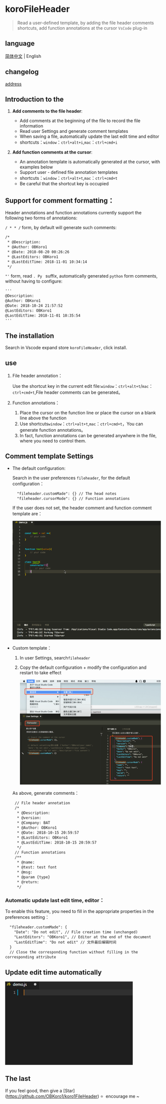 # koroFileHeader 

> Read a user-defined template, by adding the file header comments shortcuts, add function annotations at the cursor ` VsCode ` plug-in

## language

[简体中文](https://github.com/OBKoro1/koro1FileHeader/blob/master/README.md) | English

## changelog

[address](https://github.com/OBKoro1/koro1FileHeader/blob/master/CHANGELOG_en.md)

## Introduction to the

1. **Add comments to the file header**:
   
   *  Add comments at the beginning of the file to record the file information
   *  Read user Settings and generate comment templates
   *  When saving a file, automatically update the last edit time and editor
   *  shortcuts：`window`：`ctrl+alt+i`,`mac`：`ctrl+cmd+i`

2. **Add function comments at the cursor**:

    * An annotation template is automatically generated at the cursor, with examples below
    * Support user - defined file annotation templates
    * shortcuts：`window`：`ctrl+alt+t`,`mac`：`ctrl+cmd+t`
    * Be careful that the shortcut key is occupied

## Support for comment formatting：

Header annotations and function annotations currently support the following two forms of annotations:

` / * * / ` form, by default will generate such comments:

    /*
     * @Description: 
     * @Author: OBKoro1
     * @Date: 2018-08-20 00:26:26
     * @LastEditors: OBKoro1
     * @LastEditTime: 2018-11-01 10:34:14
     */

` "' ` form, read `. Py ` suffix, automatically generated ` python ` form comments, without having to configure:

    '''
    @Description: 
    @Author: OBKoro1
    @Date: 2018-10-24 21:57:52
    @LastEditors: OBKoro1
    @LastEditTime: 2018-11-01 10:35:54
    '''


## The installation

Search in Vscode expand store ` koroFileHeader `, click install.

## use

1. File header annotation：

    Use the shortcut key in the current edit file:`window`：`ctrl+alt+t`/`mac`：`ctrl+cmd+t`,File header comments can be generated。
    
2. Function annotations：
   
    1. Place the cursor on the function line or place the cursor on a blank line above the function
    2. Use shortcuts`window`：`ctrl+alt+t`,`mac`：`ctrl+cmd+t`，You can generate function annotations。
    3. In fact, function annotations can be generated anywhere in the file, where you need to control them.

## Comment template Settings

* The default configuration:
  
  Search in the user preferences ` fileheader `, for the default configuration：

        "fileheader.customMade": {} // The head notes
        "fileheader.cursorMode": {} // Function annotations 

  If the user does not set, the header comment and function comment template are：

    ![](./images/use.gif)


 * Custom template：
    
   1. In user Settings, search`fileheader`
   2. Copy the default configuration + modify the configuration and restart to take effect

      ![](./images/setting.png)
      
    As above, generate comments：

        // File header annotation
        /*
         * @Description: 
         * @version: 
         * @Company: BAT
         * @Author: OBKoro1
         * @Date: 2018-10-15 20:59:57
         * @LastEditors: OBKoro1
         * @LastEditTime: 2018-10-15 20:59:57
         */
        // Function annotations
        /**
         * @name: 
         * @test: test font
         * @msg: 
         * @param {type} 
         * @return: 
         */

### Automatic update last edit time, editor：

To enable this feature, you need to fill in the appropriate properties in the preferences setting：

      "fileheader.customMade": {
        "Date": "Do not edit", // File creation time (unchanged)
        "LastEditors": "OBKoro1", // Editor at the end of the document
        "LastEditTime": "Do not edit" // 文件最后编辑时间
      }
      // Close the corresponding function without filling in the corresponding attribute


## Update edit time automatically

![](./images/updateTime.gif)

## The last

If you feel good, then give a [Star] (https://github.com/OBKoro1/koro1FileHeader) ⭐ ️ encourage me ~